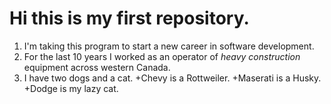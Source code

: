 # Hi this is my **first** repository.
1. I'm taking this program to start a new career in software development.
2. For the last 10 years I worked as an operator of _heavy construction_ equipment across western Canada.
3. I have two dogs and a cat.
   +Chevy is a Rottweiler.
   +Maserati is a Husky.
   +Dodge is my lazy cat.
